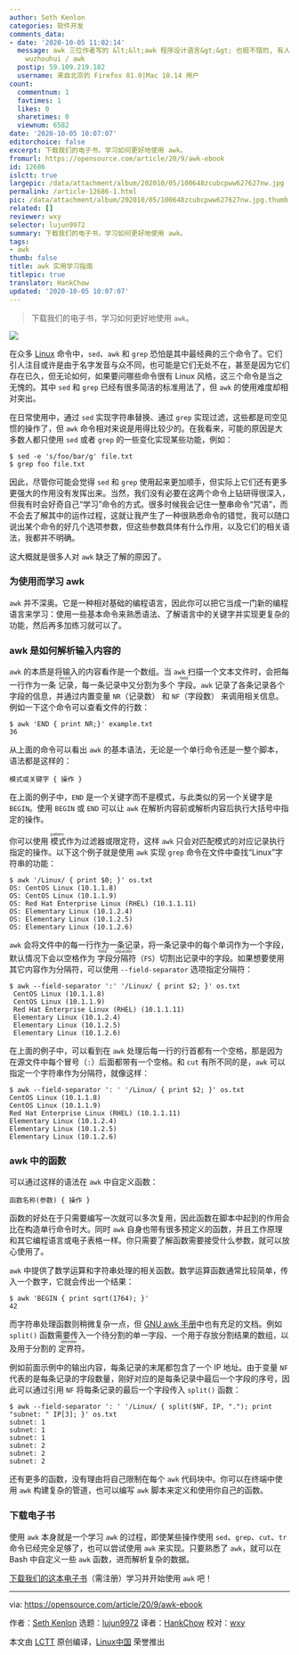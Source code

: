 ```yaml
---
author: Seth Kenlon
categories: 软件开发
comments_data:
- date: '2020-10-05 11:02:14'
  message: awk 三位作者写的 &lt;&lt;awk 程序设计语言&gt;&gt; 也挺不错的, 有人还把它翻译成了中文, github.com /
    wuzhouhui / awk
  postip: 59.109.219.182
  username: 来自北京的 Firefox 81.0|Mac 10.14 用户
count:
  commentnum: 1
  favtimes: 1
  likes: 0
  sharetimes: 0
  viewnum: 6582
date: '2020-10-05 10:07:07'
editorchoice: false
excerpt: 下载我们的电子书，学习如何更好地使用 awk。
fromurl: https://opensource.com/article/20/9/awk-ebook
id: 12686
islctt: true
largepic: /data/attachment/album/202010/05/100648zcubcpww627627nw.jpg
permalink: /article-12686-1.html
pic: /data/attachment/album/202010/05/100648zcubcpww627627nw.jpg.thumb.jpg
related: []
reviewer: wxy
selector: lujun9972
summary: 下载我们的电子书，学习如何更好地使用 awk。
tags:
- awk
thumb: false
title: awk 实用学习指南
titlepic: true
translator: HankChow
updated: '2020-10-05 10:07:07'
---
```



> 
> 下载我们的电子书，学习如何更好地使用 `awk`。
> 
> 
> 


![](/data/attachment/album/202010/05/100648zcubcpww627627nw.jpg)


在众多 [Linux](https://opensource.com/resources/linux) 命令中，`sed`、`awk` 和 `grep` 恐怕是其中最经典的三个命令了。它们引人注目或许是由于名字发音与众不同，也可能是它们无处不在，甚至是因为它们存在已久，但无论如何，如果要问哪些命令很有 Linux 风格，这三个命令是当之无愧的。其中 `sed` 和 `grep` 已经有很多简洁的标准用法了，但 `awk` 的使用难度却相对突出。


在日常使用中，通过 `sed` 实现字符串替换、通过 `grep` 实现过滤，这些都是司空见惯的操作了，但 `awk` 命令相对来说是用得比较少的。在我看来，可能的原因是大多数人都只使用 `sed` 或者 `grep` 的一些变化实现某些功能，例如：



```
$ sed -e 's/foo/bar/g' file.txt
$ grep foo file.txt

```

因此，尽管你可能会觉得 `sed` 和 `grep` 使用起来更加顺手，但实际上它们还有更多更强大的作用没有发挥出来。当然，我们没有必要在这两个命令上钻研得很深入，但我有时会好奇自己“学习”命令的方式。很多时候我会记住一整串命令“咒语”，而不会去了解其中的运作过程，这就让我产生了一种很熟悉命令的错觉，我可以随口说出某个命令的好几个选项参数，但这些参数具体有什么作用，以及它们的相关语法，我都并不明确。


这大概就是很多人对 `awk` 缺乏了解的原因了。


### 为使用而学习 awk


`awk` 并不深奥。它是一种相对基础的编程语言，因此你可以把它当成一门新的编程语言来学习：使用一些基本命令来熟悉语法、了解语言中的关键字并实现更复杂的功能，然后再多加练习就可以了。


### awk 是如何解析输入内容的


`awk` 的本质是将输入的内容看作是一个数组。当 `awk` 扫描一个文本文件时，会把每一行作为一条<ruby> 记录 <rt>  record </rt></ruby>，每一条记录中又分割为多个<ruby> 字段 <rt>  field </rt></ruby>。`awk` 记录了各条记录各个字段的信息，并通过内置变量 `NR`（记录数） 和 `NF`（字段数） 来调用相关信息。例如一下这个命令可以查看文件的行数：



```
$ awk 'END { print NR;}' example.txt
36

```

从上面的命令可以看出 `awk` 的基本语法，无论是一个单行命令还是一整个脚本，语法都是这样的：



```
模式或关键字 { 操作 }

```

在上面的例子中，`END` 是一个关键字而不是模式，与此类似的另一个关键字是 `BEGIN`。使用 `BEGIN` 或 `END` 可以让 `awk` 在解析内容前或解析内容后执行大括号中指定的操作。


你可以使用<ruby> 模式 <rt>  pattern </rt></ruby>作为过滤器或限定符，这样 `awk` 只会对匹配模式的对应记录执行指定的操作。以下这个例子就是使用 `awk` 实现 `grep` 命令在文件中查找“Linux”字符串的功能：



```
$ awk '/Linux/ { print $0; }' os.txt
OS: CentOS Linux (10.1.1.8)
OS: CentOS Linux (10.1.1.9)
OS: Red Hat Enterprise Linux (RHEL) (10.1.1.11)
OS: Elementary Linux (10.1.2.4)
OS: Elementary Linux (10.1.2.5)
OS: Elementary Linux (10.1.2.6)

```

`awk` 会将文件中的每一行作为一条记录，将一条记录中的每个单词作为一个字段，默认情况下会以空格作为<ruby> 字段分隔符 <rt>  field separator </rt></ruby>（`FS`）切割出记录中的字段。如果想要使用其它内容作为分隔符，可以使用 `--field-separator` 选项指定分隔符：



```
$ awk --field-separator ':' '/Linux/ { print $2; }' os.txt
 CentOS Linux (10.1.1.8)
 CentOS Linux (10.1.1.9)
 Red Hat Enterprise Linux (RHEL) (10.1.1.11)
 Elementary Linux (10.1.2.4)
 Elementary Linux (10.1.2.5)
 Elementary Linux (10.1.2.6)

```

在上面的例子中，可以看到在 `awk` 处理后每一行的行首都有一个空格，那是因为在源文件中每个冒号（`:`）后面都带有一个空格。和 `cut` 有所不同的是，`awk` 可以指定一个字符串作为分隔符，就像这样：



```
$ awk --field-separator ': ' '/Linux/ { print $2; }' os.txt
CentOS Linux (10.1.1.8)
CentOS Linux (10.1.1.9)
Red Hat Enterprise Linux (RHEL) (10.1.1.11)
Elementary Linux (10.1.2.4)
Elementary Linux (10.1.2.5)
Elementary Linux (10.1.2.6)

```

### awk 中的函数


可以通过这样的语法在 `awk` 中自定义函数：



```
函数名称(参数) { 操作 }

```

函数的好处在于只需要编写一次就可以多次复用，因此函数在脚本中起到的作用会比在构造单行命令时大。同时 `awk` 自身也带有很多预定义的函数，并且工作原理和其它编程语言或电子表格一样。你只需要了解函数需要接受什么参数，就可以放心使用了。


`awk` 中提供了数学运算和字符串处理的相关函数。数学运算函数通常比较简单，传入一个数字，它就会传出一个结果：



```
$ awk 'BEGIN { print sqrt(1764); }'
42

```

而字符串处理函数则稍微复杂一点，但 [GNU awk 手册](https://www.gnu.org/software/gawk/manual/gawk.html)中也有充足的文档。例如 `split()` 函数需要传入一个待分割的单一字段、一个用于存放分割结果的数组，以及用于分割的<ruby> 定界符 <rt>  delimiter </rt></ruby>。


例如前面示例中的输出内容，每条记录的末尾都包含了一个 IP 地址。由于变量 `NF` 代表的是每条记录的字段数量，刚好对应的是每条记录中最后一个字段的序号，因此可以通过引用 `NF` 将每条记录的最后一个字段传入 `split()` 函数：



```
$ awk --field-separator ': ' '/Linux/ { split($NF, IP, "."); print "subnet: " IP[3]; }' os.txt
subnet: 1
subnet: 1
subnet: 1
subnet: 2
subnet: 2
subnet: 2

```

还有更多的函数，没有理由将自己限制在每个 `awk` 代码块中。你可以在终端中使用 `awk` 构建复杂的管道，也可以编写 `awk` 脚本来定义和使用你自己的函数。


### 下载电子书


使用 `awk` 本身就是一个学习 `awk` 的过程，即使某些操作使用 `sed`、`grep`、`cut`、`tr` 命令已经完全足够了，也可以尝试使用 `awk` 来实现。只要熟悉了 `awk`，就可以在 Bash 中自定义一些 `awk` 函数，进而解析复杂的数据。


[下载我们的这本电子书](https://opensource.com/downloads/awk-ebook)（需注册）学习并开始使用 `awk` 吧！




---


via: <https://opensource.com/article/20/9/awk-ebook>


作者：[Seth Kenlon](https://opensource.com/users/seth) 选题：[lujun9972](https://github.com/lujun9972) 译者：[HankChow](https://github.com/hankchow) 校对：[wxy](https://github.com/wxy)


本文由 [LCTT](https://github.com/LCTT/TranslateProject) 原创编译，[Linux中国](https://linux.cn/) 荣誉推出